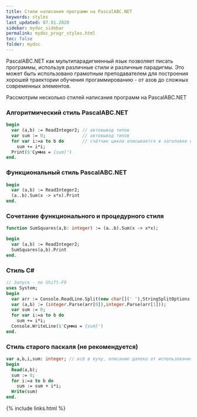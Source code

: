 ```yaml
---
title: Стили написания программ на PascalABC.NET
keywords: styles
last_updated: 07.01.2020
sidebar: mydoc_sidebar
permalink: mydoc_progr_styles.html
toc: false
folder: mydoc
---
```


PascalABC.NET как мультипарадигменный язык позволяет писать программы, используя различные стили и различные парадигмы.
Это может быть использовано грамотным преподавателем для построения хорошей траектории обучения прогаммированию - от азов до сложных современных элементов.

Рассмотрим несколько стилей написания программ на PascalABC.NET

### Алгоритмический стиль PascalABC.NET 

```pascal
begin
  var (a,b) := ReadInteger2; // автовывод типов
  var sum := 0;              // автовывод типов
  for var i:=a to b do       // счётчик цикла описывается в заголовке цикла
    sum += i*i;
  Print($'Сумма = {sum}')    
end.
```

### Функциональный стиль PascalABC.NET

```pascal
begin
  var (a,b) := ReadInteger2;
  (a..b).Sum(x -> x*x).Print
end.
```

### Сочетание функционального и процедурного стиля

```pascal
function SumSquares(a,b: integer) := (a..b).Sum(x -> x*x);

begin
  var (a,b) := ReadInteger2;
  SumSquares(a,b).Print
end.
```

### Стиль C#

```pascal
// Запуск - по Shift-F9
uses System;
begin
  var arr := Console.ReadLine.Split(new char[](' '),StringSplitOptions.RemoveEmptyEntries);
  var (a,b) := (integer.Parse(arr[0]),integer.Parse(arr[1]));
  var sum := 0;
  for var i:=a to b do 
    sum += i*i;
  Console.WriteLine($'Сумма = {sum}')
end.
```

### Стиль старого паскаля (не рекомендуется)

```pascal
var a,b,i,sum: integer; // всё в кучу, описание далеко от использования
begin
  Read(a,b);
  sum := 0;
  for i:=a to b do
    sum := sum + i*i;
  Write(sum)
end.
```



{% include links.html %}
